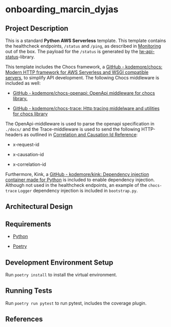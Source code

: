 # onboarding_marcin_dyjas

## Project Description

This is a standard **Python AWS Serverless** template. This template contains the healthcheck endpoints, `/status` and `/ping`, as described in [Monitoring](https://workivate.atlassian.net/wiki/spaces/BE/pages/3839295511/Monitoring) out of the box. The payload for the `/status` is generated by the [lw-api-status](https://github.com/workivate/lw-api-status)-library.

This template includes the Chocs framework, a [GitHub - kodemore/chocs: Modern HTTP framework for AWS Serverless and WSGI compatible servers](https://github.com/kodemore/chocs), to simplify API development. The following Chocs middleware is included as well:

- [GitHub - kodemore/chocs-openapi: OpenApi middleware for chocs library.](https://github.com/kodemore/chocs-openapi)

- [GitHub - kodemore/chocs-trace: Http tracing middelware and utilities for chocs library](https://github.com/kodemore/chocs-trace)


The OpenApi-middleware is used to parse the openapi specification in `./docs/` and the Trace-middleware is used to send the following HTTP-headers as outlined in [Correlation and Causation Id Reference](https://workivate.atlassian.net/wiki/spaces/BE/pages/3779002373/Correlation+and+Causation+Id+Reference):

- x-request-id

- x-causation-id

- x-correlation-id


Furthermore, Kink, a [GitHub - kodemore/kink: Dependency injection container made for Python](https://github.com/kodemore/kink) is included to enable dependency injection. Although not used in the healthcheck endpoints, an example of the `chocs-trace` `Logger` dependency injection is included in `bootstrap.py`.

## Architectural Design

## Requirements

- [Python](https://www.python.org/)

- [Poetry](https://python-poetry.org/)


## Development Environment Setup

Run `poetry install` to install the virtual environment.

##

## Running Tests

Run `poetry run pytest` to run pytest, includes the coverage plugin.

##

## References
